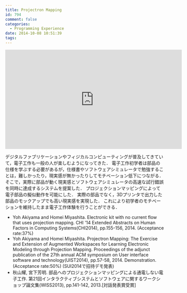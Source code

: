 ```yaml
---
title: Projectron Mapping
id: 794
comment: false
categories:
  - Programming Experience
date: 2014-10-08 10:51:39
tags:
---
```



<iframe width="560" height="315" src="https://www.youtube.com/embed/N3dJ4XRDF1I" frameborder="0" allowfullscreen></iframe>

<!--more-->

デジタルファブリケーションやフィジカルコンピューティングが普及してきていて，電子工作も一般の人が楽しむようになってきた．
電子工作初学者は部品の仕様を学ぶする必要があるが，仕様書やソフトウェアシミュレータで勉強することは，難しかったり，現実感が無かったりしてモチベーション低下につながる．
そこで，実際に部品が動く現実感とソフトウェアシミュレータの高速な試行錯誤を同時に達成するシステムを提案した．
プロジェクションマッピングによって電子部品の擬似動作を可能にした．
実際の部品でなく，3Dプリンタで出力した部品のモックアップでも高い現実感を実現した．
これにより初学者のモチベーションを維持したまま電子工作体験を行うことができる．

*   Yoh Akiyama and Homei Miyashita. Electronic kit with no current flow that uses projection mapping. CHI '14 Extended Abstracts on Human Factors in Computing Systems(CHI2014), pp.155-156, 2014\. (Acceptance rate:37%)
*   Yoh Akiyama and Homei Miyashita. Projectron Mapping: The Exercise and Extension of Augmented Workspaces for Learning Electronic Modeling through Projection Mapping. Proceedings of the adjunct publication of the 27th annual ACM symposium on User interface software and technology(UIST2014), pp.57-58, 2014\. Demonstration. (Acceptance rate:50%) (SUI2014で招待デモ発表)
*   秋山耀, 宮下芳明. 部品へのプロジェクションマッピングによる通電しない電子工作. 第21回インタラクティブシステムとソフトウェアに関するワークショップ論文集(WISS2013), pp.141-142, 2013.[対話発表賞受賞]
